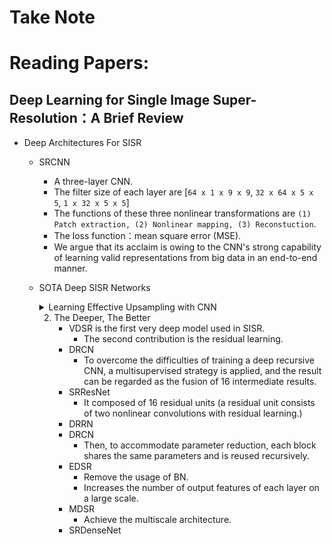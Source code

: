 # Take Note

# Reading Papers:
## Deep Learning for Single Image Super-Resolution：A Brief Review
* Deep Architectures For SISR
    * SRCNN
        * A three-layer CNN.
        * The filter size of each layer are [`64 x 1 x 9 x 9`, `32 x 64 x 5 x 5`, `1 x 32 x 5 x 5`]
        * The functions of these three nonlinear transformations are `(1) Patch extraction, (2) Nonlinear mapping, (3) Reconstuction`.
        * The loss function：mean square error (MSE).
        * We argue that its acclaim is owing to the CNN's strong capability of learning valid representations from big data in an end-to-end manner.
    * SOTA Deep SISR Networks
        <details>
        <summary> Learning Effective Upsampling with CNN </summary>
        
        * FSRCNN is the first work to use normal deconvolution layer to reconstruct HR images from LR feature maps.
        * ESPCN
            * Efficient Subpixel Convolution Layer
            * Rather than increasing resolution by explicitly enlarging feature maps as the deconvolution layer does, ESPCN extends the channels of the output features for storing the extra points to increase resolution and then rearranges these points to obtain the HR output through a specific mapping criterion.
        </details>
        
        2. The Deeper, The Better
            * VDSR is the first very deep model used in SISR.
                * The second contribution is the residual learning.
            * DRCN
                * To overcome the difficulties of training a deep recursive CNN, a multisupervised strategy is applied, and the result can be regarded as the fusion of 16 intermediate results.
            * SRResNet
                * It composed of 16 residual units (a residual unit consists of two nonlinear convolutions with residual learning.)
            * DRRN
            * DRCN
                * Then, to accommodate parameter reduction, each block shares the same parameters and is reused recursively.
            * EDSR
                * Remove the usage of BN.
                * Increases the number of output features of each layer on a large scale.
            * MDSR
                * Achieve the multiscale architecture.
            * SRDenseNet
